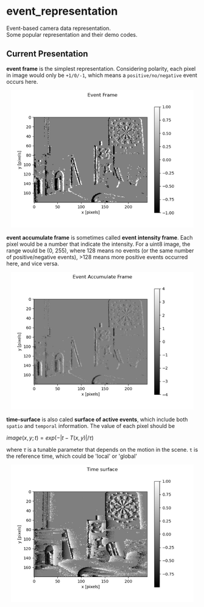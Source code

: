 # event_representation

Event-based camera data representation.  
Some popular representation and their demo codes.



## Current Presentation 

**event frame** is the simplest representation. Considering polarity, each pixel in image would only be `+1/0/-1`, which means a `positive/no/negative` event occurs here.  

<div align=center>
<img src="https://raw.githubusercontent.com/LarryDong/event_representation/main/figure/event_frame.jpg" width="480" height="360" alt="event frame"/><br/>
</div>



**event accumulate frame** is sometimes called **event intensity frame**. Each pixel would be a number that indicate the intensity. For a uint8 image, the range would be (0, 255), where 128 means no events (or the same number of positive/negative events), >128 means more positive events occurred here, and vice versa.

<div align=center>
<img src="https://raw.githubusercontent.com/LarryDong/event_representation/main/figure/event_accumulate_frame.jpg" width="480" height="360" alt="event accumulate frame"/><br/>
</div>



**time-surface** is also caled **surface of active events**, which include both `spatio` and `temporal` information. The value of each pixel should be 

$image(x,y; t) = exp(-|t-T(x,y)| / \tau)$

where $\tau$ is a tunable parameter that depends on the motion in the scene. `t` is the reference time, which could be 'local' or 'global'

<div align=center>
<img src="https://raw.githubusercontent.com/LarryDong/event_representation/main/figure/time_surface.jpg" width="480" height="360" alt="time_surface"/><br/>
</div>

